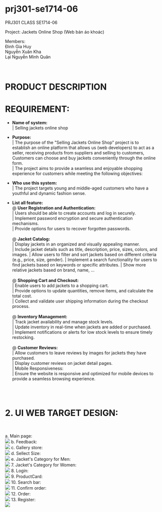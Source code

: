 # prj301-se1714-06

PRJ301 CLASS SE1714-06

Project: Jackets Online Shop (Web bán áo khoác) <br>

Members: <br>
Đinh Gia Huy <br>
Nguyễn Xuân Kha <br>
Lại Nguyễn Minh Quân <br>
		<br></br>

# PRODUCT DESCRIPTION

# REQUIREMENT: <br>
* **Name of system:** <br>
|  Selling jackets online shop

* **Purpose:** <br>
|  The purpose of the "Selling Jackets Online Shop" project is to establish an online platform that allows us (web developers) to act as a seller, receiving products from suppliers and selling to customers, Customers can choose and buy jackets conveniently through the online form.  <br>
|  The project aims to provide a seamless and enjoyable shopping experience for customers while meeting the following objectives:  <br>
* **Who use this system:** <br>
|  The project targets young and middle-aged customers who have a youthful and dynamic fashion sense. <br>

* **List all feature:** <br>
 @ **User Registration and Authentication:**  <br>
    |	Users should be able to create accounts and log in securely.  <br>
    |	Implement password encryption and secure authentication mechanisms.  <br>
    |	Provide options for users to recover forgotten passwords.  <br> <br>
 @ **Jacket Catalog:** <br>
    |	Display jackets in an organized and visually appealing manner. <br>
    |	Include jacket details such as title, description, price, sizes, colors, and images.
    |	Allow users to filter and sort jackets based on different criteria (e.g., price, size, gender).
    |	Implement a search functionality for users to find jackets based on keywords or specific attributes.
    |	Show more relative jackets based on brand, name, … <br> <br>
 @ **Shopping Cart and Checkout:**  <br>
    |	Enable users to add jackets to a shopping cart. <br>
    |	Provide options to update quantities, remove items, and calculate the total cost.  <br>
    |	Collect and validate user shipping information during the checkout process.  <br>  <br>
 @ **Inventory Management:**  <br>
    |	Track jacket availability and manage stock levels.  <br>
    |	Update inventory in real-time when jackets are added or purchased.  <br>
    |	Implement notifications or alerts for low stock levels to ensure timely restocking.  <br>  <br>
 @ **Customer Reviews:**  <br>
    |	Allow customers to leave reviews by images for jackets they have purchased.  <br>
    |	Display customer reviews on jacket detail pages.  <br>
    |	Mobile Responsiveness:  <br>
    |	Ensure the website is responsive and optimized for mobile devices to provide a seamless browsing experience.  <br>  <br>
<br>

# 2. UI WEB TARGET DESIGN:
<br>

a.	 Main page:<br>
<img src="./GUI assignment/Base.png">
b.   Feedback:<br>
<img src="./GUI assignment/Feedback - xem xét thay đổi cần thêm feedback detail card.png">
c.   Gallery store:<br>
<img src="./GUI assignment/Gallery - cần thêm 1 bản có sản phẩm để cho thầy thấy.png">
d.   Sellect Size:<br>
<img src="./GUI assignment/Gợi ý chọn size.png">
e.   Jacket's Category for Men:<br>
<img src="./GUI assignment/Jacket's Category - Jackets for men.png">
7.   Jacket's Category for Women:<br>
<img src="./GUI assignment/Jacket's Category - Jackets for women.png">
8.   Login:<br>
<img src="./GUI assignment/Login.png">
9.   ProductCard:<br>
<img src="./GUI assignment/ProductCard details.png">
10.  Search bar:<br>
<img src="./GUI assignment/SearchBar.png">
11.  Confirm order:<br>
<img src="./GUI assignment/confirm order.png">
12. Order:<br>
<img src="./GUI assignment/order.png">
13. Register:<br>
<img src="./GUI assignment/register.png">

